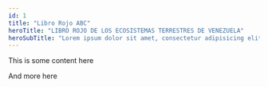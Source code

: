 ```yaml
---
id: 1
title: "Libro Rojo ABC"
heroTitle: "LIBRO ROJO DE LOS ECOSISTEMAS TERRESTRES DE VENEZUELA"
heroSubTitle: "Lorem ipsum dolor sit amet, consectetur adipisicing elit"
---
```

This is some content here


And more here
